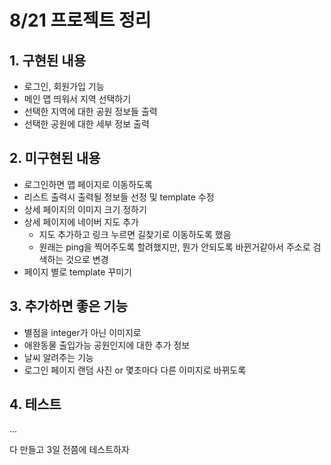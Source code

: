# 8/21 프로젝트 정리

## 1. 구현된 내용

* 로그인, 회원가입 기능
* 메인 맵 띄워서 지역 선택하기
* 선택한 지역에 대한 공원 정보들 출력
* 선택한 공원에 대한 세부 정보 출력

## 2. 미구현된 내용

* 로그인하면 맵 페이지로 이동하도록
* 리스트 출력시 출력될 정보들 선정 및 template 수정
* 상세 페이지의 이미지 크기 정하기
* 상세 페이지에 네이버 지도 추가 
  * 지도 추가하고 링크 누르면 길찾기로 이동하도록 했음
  * 원래는 ping을 찍어주도록 할려했지만, 뭔가 안되도록 바뀐거같아서 주소로 검색하는 것으로 변경
* 페이지 별로 template 꾸미기

## 3.  추가하면 좋은 기능

* 별점을 integer가 아닌 이미지로
* 애완동물 출입가능 공원인지에 대한 추가 정보
* 날씨 알려주는 기능
* 로그인 페이지 랜덤 사진 or 몇초마다 다른 이미지로 바뀌도록

## 4. 테스트

...

다 만들고 3일 전쯤에 테스트하자